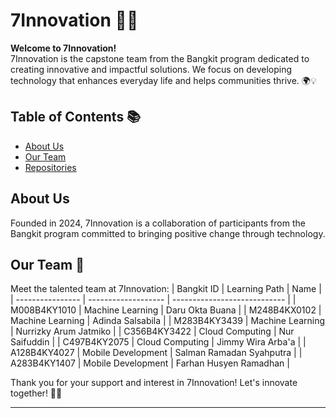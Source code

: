 # 7Innovation 🚀✨

**Welcome to 7Innovation!**  
7Innovation is the capstone team from the Bangkit program dedicated to creating innovative and impactful solutions. We focus on developing technology that enhances everyday life and helps communities thrive. 🌍💡

## Table of Contents 📚

- [About Us](#about-us)
- [Our Team](#our-team)
- [Repositories](#repositories)

## About Us

Founded in 2024, 7Innovation is a collaboration of participants from the Bangkit program committed to bringing positive change through technology.
## Our Team 👥

Meet the talented team at 7Innovation:
| Bangkit ID      | Learning Path       | Name                         |
| ---------------- | ------------------- | ---------------------------- |
| M008B4KY1010    | Machine Learning     | Daru Okta Buana             |
| M248B4KX0102    | Machine Learning     | Adinda Salsabila            |
| M283B4KY3439    | Machine Learning     | Nurrizky Arum Jatmiko      |
| C356B4KY3422    | Cloud Computing      | Nur Saifuddin               |
| C497B4KY2075    | Cloud Computing      | Jimmy Wira Arba'a          |
| A128B4KY4027    | Mobile Development   | Salman Ramadan Syahputra    |
| A283B4KY1407    | Mobile Development   | Farhan Husyen Ramadhan      |

Thank you for your support and interest in 7Innovation! Let's innovate together! 🎉🙌

---
